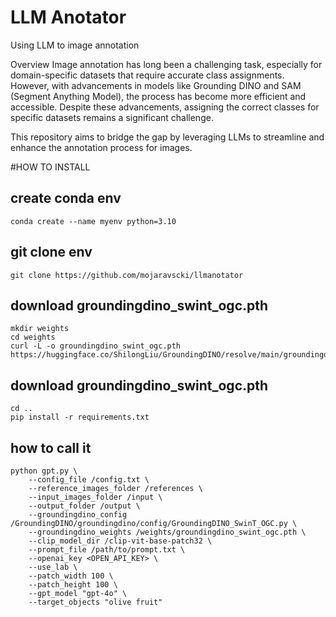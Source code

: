 # LLM Anotator
Using LLM to image annotation


Overview
Image annotation has long been a challenging task, especially for domain-specific datasets that require accurate class assignments. However, with advancements in models like Grounding DINO and SAM (Segment Anything Model), the process has become more efficient and accessible. Despite these advancements, assigning the correct classes for specific datasets remains a significant challenge.

This repository aims to bridge the gap by leveraging LLMs to streamline and enhance the annotation process for images.

#HOW TO INSTALL

## create conda env

```
conda create --name myenv python=3.10
```

## git clone env
```
git clone https://github.com/mojaravscki/llmanotator

```

## download groundingdino_swint_ogc.pth

```
mkdir weights
cd weights
curl -L -o groundingdino_swint_ogc.pth https://huggingface.co/ShilongLiu/GroundingDINO/resolve/main/groundingdino_swint_ogc.pth
```


## download groundingdino_swint_ogc.pth

```
cd ..
pip install -r requirements.txt
```


## how to call it

```
python gpt.py \
    --config_file /config.txt \
    --reference_images_folder /references \
    --input_images_folder /input \
    --output_folder /output \
    --groundingdino_config /GroundingDINO/groundingdino/config/GroundingDINO_SwinT_OGC.py \
    --groundingdino_weights /weights/groundingdino_swint_ogc.pth \
    --clip_model_dir /clip-vit-base-patch32 \
    --prompt_file /path/to/prompt.txt \
    --openai_key <OPEN_API_KEY> \
    --use_lab \
    --patch_width 100 \
    --patch_height 100 \
    --gpt_model "gpt-4o" \
    --target_objects "olive fruit"
```
